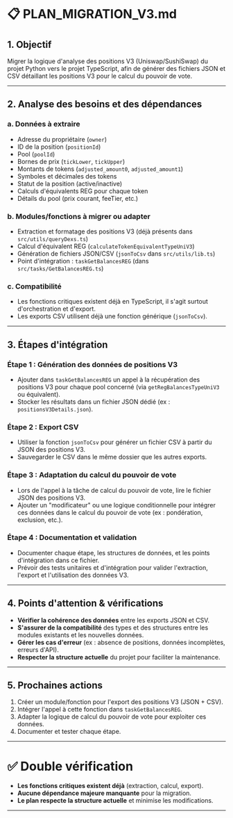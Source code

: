 # 📋 PLAN_MIGRATION_V3.md

## 1. **Objectif**

Migrer la logique d'analyse des positions V3 (Uniswap/SushiSwap) du projet Python vers le projet TypeScript, afin de générer des fichiers JSON et CSV détaillant les positions V3 pour le calcul du pouvoir de vote.

---

## 2. **Analyse des besoins et des dépendances**

### a. **Données à extraire**

- Adresse du propriétaire (`owner`)
- ID de la position (`positionId`)
- Pool (`poolId`)
- Bornes de prix (`tickLower`, `tickUpper`)
- Montants de tokens (`adjusted_amount0`, `adjusted_amount1`)
- Symboles et décimales des tokens
- Statut de la position (active/inactive)
- Calculs d'équivalents REG pour chaque token
- Détails du pool (prix courant, feeTier, etc.)

### b. **Modules/fonctions à migrer ou adapter**

- Extraction et formatage des positions V3 (déjà présents dans `src/utils/queryDexs.ts`)
- Calcul d'équivalent REG (`calculateTokenEquivalentTypeUniV3`)
- Génération de fichiers JSON/CSV (`jsonToCsv` dans `src/utils/lib.ts`)
- Point d'intégration : `taskGetBalancesREG` (dans `src/tasks/GetBalancesREG.ts`)

### c. **Compatibilité**

- Les fonctions critiques existent déjà en TypeScript, il s'agit surtout d'orchestration et d'export.
- Les exports CSV utilisent déjà une fonction générique (`jsonToCsv`).

---

## 3. **Étapes d'intégration**

### **Étape 1 : Génération des données de positions V3**

- Ajouter dans `taskGetBalancesREG` un appel à la récupération des positions V3 pour chaque pool concerné (via `getRegBalancesTypeUniV3` ou équivalent).
- Stocker les résultats dans un fichier JSON dédié (ex : `positionsV3Details.json`).

### **Étape 2 : Export CSV**

- Utiliser la fonction `jsonToCsv` pour générer un fichier CSV à partir du JSON des positions V3.
- Sauvegarder le CSV dans le même dossier que les autres exports.

### **Étape 3 : Adaptation du calcul du pouvoir de vote**

- Lors de l'appel à la tâche de calcul du pouvoir de vote, lire le fichier JSON des positions V3.
- Ajouter un "modificateur" ou une logique conditionnelle pour intégrer ces données dans le calcul du pouvoir de vote (ex : pondération, exclusion, etc.).

### **Étape 4 : Documentation et validation**

- Documenter chaque étape, les structures de données, et les points d'intégration dans ce fichier.
- Prévoir des tests unitaires et d'intégration pour valider l'extraction, l'export et l'utilisation des données V3.

---

## 4. **Points d'attention & vérifications**

- **Vérifier la cohérence des données** entre les exports JSON et CSV.
- **S'assurer de la compatibilité** des types et des structures entre les modules existants et les nouvelles données.
- **Gérer les cas d'erreur** (ex : absence de positions, données incomplètes, erreurs d'API).
- **Respecter la structure actuelle** du projet pour faciliter la maintenance.

---

## 5. **Prochaines actions**

1. Créer un module/fonction pour l'export des positions V3 (JSON + CSV).
2. Intégrer l'appel à cette fonction dans `taskGetBalancesREG`.
3. Adapter la logique de calcul du pouvoir de vote pour exploiter ces données.
4. Documenter et tester chaque étape.

---

# ✅ Double vérification

- **Les fonctions critiques existent déjà** (extraction, calcul, export).
- **Aucune dépendance majeure manquante** pour la migration.
- **Le plan respecte la structure actuelle** et minimise les modifications.

---
